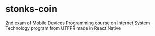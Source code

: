 # stonks-coin
2nd exam of Mobile Devices Programming course on Internet System Technology program from UTFPR made in React Native
